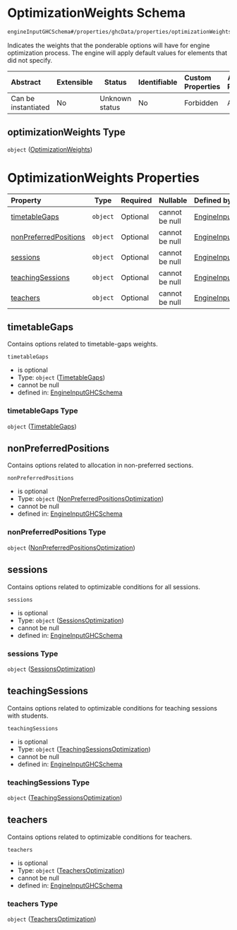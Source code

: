 # OptimizationWeights Schema

```txt
engineInputGHCSchema#/properties/ghcData/properties/optimizationWeights
```

Indicates the weights that the ponderable options will have for engine optimization process. The engine will apply default values for elements that did not specify.


| Abstract            | Extensible | Status         | Identifiable | Custom Properties | Additional Properties | Access Restrictions | Defined In                                                         |
| :------------------ | ---------- | -------------- | ------------ | :---------------- | --------------------- | ------------------- | ------------------------------------------------------------------ |
| Can be instantiated | No         | Unknown status | No           | Forbidden         | Allowed               | none                | [ghc.schema.json\*](../out/ghc.schema.json "open original schema") |

## optimizationWeights Type

`object` ([OptimizationWeights](ghc-properties-ghcdata-properties-optimizationweights.md))

# OptimizationWeights Properties

| Property                                        | Type     | Required | Nullable       | Defined by                                                                                                                                                                                                                               |
| :---------------------------------------------- | -------- | -------- | -------------- | :--------------------------------------------------------------------------------------------------------------------------------------------------------------------------------------------------------------------------------------- |
| [timetableGaps](#timetablegaps)                 | `object` | Optional | cannot be null | [EngineInputGHCSchema](ghc-properties-ghcdata-properties-optimizationweights-properties-timetablegaps.md "engineInputGHCSchema#/properties/ghcData/properties/optimizationWeights/properties/timetableGaps")                             |
| [nonPreferredPositions](#nonpreferredpositions) | `object` | Optional | cannot be null | [EngineInputGHCSchema](ghc-properties-ghcdata-properties-optimizationweights-properties-nonpreferredpositionsoptimization.md "engineInputGHCSchema#/properties/ghcData/properties/optimizationWeights/properties/nonPreferredPositions") |
| [sessions](#sessions)                           | `object` | Optional | cannot be null | [EngineInputGHCSchema](ghc-properties-ghcdata-properties-optimizationweights-properties-sessionsoptimization.md "engineInputGHCSchema#/properties/ghcData/properties/optimizationWeights/properties/sessions")                           |
| [teachingSessions](#teachingsessions)           | `object` | Optional | cannot be null | [EngineInputGHCSchema](ghc-properties-ghcdata-properties-optimizationweights-properties-teachingsessionsoptimization.md "engineInputGHCSchema#/properties/ghcData/properties/optimizationWeights/properties/teachingSessions")           |
| [teachers](#teachers)                           | `object` | Optional | cannot be null | [EngineInputGHCSchema](ghc-properties-ghcdata-properties-optimizationweights-properties-teachersoptimization.md "engineInputGHCSchema#/properties/ghcData/properties/optimizationWeights/properties/teachers")                           |

## timetableGaps

Contains options related to timetable-gaps weights.


`timetableGaps`

-   is optional
-   Type: `object` ([TimetableGaps](ghc-properties-ghcdata-properties-optimizationweights-properties-timetablegaps.md))
-   cannot be null
-   defined in: [EngineInputGHCSchema](ghc-properties-ghcdata-properties-optimizationweights-properties-timetablegaps.md "engineInputGHCSchema#/properties/ghcData/properties/optimizationWeights/properties/timetableGaps")

### timetableGaps Type

`object` ([TimetableGaps](ghc-properties-ghcdata-properties-optimizationweights-properties-timetablegaps.md))

## nonPreferredPositions

Contains options related to allocation in non-preferred sections.


`nonPreferredPositions`

-   is optional
-   Type: `object` ([NonPreferredPositionsOptimization](ghc-properties-ghcdata-properties-optimizationweights-properties-nonpreferredpositionsoptimization.md))
-   cannot be null
-   defined in: [EngineInputGHCSchema](ghc-properties-ghcdata-properties-optimizationweights-properties-nonpreferredpositionsoptimization.md "engineInputGHCSchema#/properties/ghcData/properties/optimizationWeights/properties/nonPreferredPositions")

### nonPreferredPositions Type

`object` ([NonPreferredPositionsOptimization](ghc-properties-ghcdata-properties-optimizationweights-properties-nonpreferredpositionsoptimization.md))

## sessions

Contains options related to optimizable conditions for all sessions.


`sessions`

-   is optional
-   Type: `object` ([SessionsOptimization](ghc-properties-ghcdata-properties-optimizationweights-properties-sessionsoptimization.md))
-   cannot be null
-   defined in: [EngineInputGHCSchema](ghc-properties-ghcdata-properties-optimizationweights-properties-sessionsoptimization.md "engineInputGHCSchema#/properties/ghcData/properties/optimizationWeights/properties/sessions")

### sessions Type

`object` ([SessionsOptimization](ghc-properties-ghcdata-properties-optimizationweights-properties-sessionsoptimization.md))

## teachingSessions

Contains options related to optimizable conditions for teaching sessions with students.


`teachingSessions`

-   is optional
-   Type: `object` ([TeachingSessionsOptimization](ghc-properties-ghcdata-properties-optimizationweights-properties-teachingsessionsoptimization.md))
-   cannot be null
-   defined in: [EngineInputGHCSchema](ghc-properties-ghcdata-properties-optimizationweights-properties-teachingsessionsoptimization.md "engineInputGHCSchema#/properties/ghcData/properties/optimizationWeights/properties/teachingSessions")

### teachingSessions Type

`object` ([TeachingSessionsOptimization](ghc-properties-ghcdata-properties-optimizationweights-properties-teachingsessionsoptimization.md))

## teachers

Contains options related to optimizable conditions for teachers.


`teachers`

-   is optional
-   Type: `object` ([TeachersOptimization](ghc-properties-ghcdata-properties-optimizationweights-properties-teachersoptimization.md))
-   cannot be null
-   defined in: [EngineInputGHCSchema](ghc-properties-ghcdata-properties-optimizationweights-properties-teachersoptimization.md "engineInputGHCSchema#/properties/ghcData/properties/optimizationWeights/properties/teachers")

### teachers Type

`object` ([TeachersOptimization](ghc-properties-ghcdata-properties-optimizationweights-properties-teachersoptimization.md))
